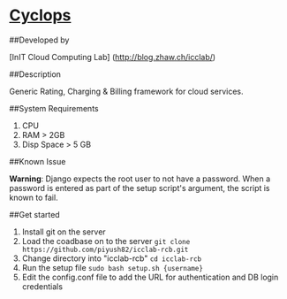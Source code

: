 # [Cyclops](https://github.com/piyush82/icclab-rcb)

##Developed by 

[InIT Cloud Computing Lab] (http://blog.zhaw.ch/icclab/)

##Description

Generic Rating, Charging & Billing framework for cloud services.

##System Requirements

1. CPU
2. RAM > 2GB
3. Disp Space > 5 GB

##Known Issue

**Warning**: Django expects the root user to not have a password. When a password is entered as part of the setup script's argument, the script is known to fail.

##Get started

1. Install git on the server
2. Load the coadbase on to the server ```git clone https://github.com/piyush82/icclab-rcb.git```
3. Change directory into "icclab-rcb" ```cd icclab-rcb```
4. Run the setup file ```sudo bash setup.sh {username}```
5. Edit the config.conf file to add the URL for authentication and DB login credentials
